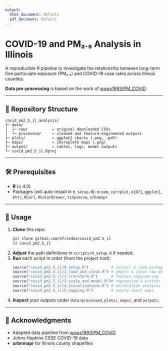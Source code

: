 ```yaml
---
output:
  html_document: default
  pdf_document: default
---
```

# COVID-19 and PM₂.₅ Analysis in Illinois

A reproducible R pipeline to investigate the relationship between long-term fine particulate exposure (PM₂.₅) and COVID-19 case rates across Illinois counties.  

**Data pre-processing** is based on the work of [wxwx1993/PM_COVID](https://github.com/wxwx1993/PM_COVID).

---

## 📁 Repository Structure

```
covid_pm2.5_il_analysis/  
├─ data/  
│  ├─ raw/           ← original downloaded CSVs  
│  └─ processed/     ← cleaned and feature-engineered outputs  
├─ plots/            ← ggplot2 charts (.png, .pdf)  
├─ maps/             ← choropleth maps (.png)  
├─ output/           ← tables, logs, model outputs  
└─ covid_pm2.5_il.Rproj  
```

---

## 🛠️ Prerequisites

- **R** (≥ 4.0)  
- Packages (will auto-install in `0_setup.R`):
  `broom`, `corrplot`, `e1071`, `ggplot2`, `httr`, `RCurl`, `RColorBrewer`, `tidyverse`, `urbnmapr`

---

## 🚀 Usage

1. **Clone** this repo:  
   ```bash
   git clone github.com/efriedma/covid_pm2.5_il
   cd covid_pm2.5_il
   ```
2. **Adjust** the path definitions in `scripts/0_setup.R` if needed.  
3. **Run** each script in order (from the project root):
   ```r
   source("covid_pm2.5_il/0_setup.R")          # install & load packages, set paths
   source("covid_pm2.5_il/1_load_and_clean.R") # import & clean raw data
   source("covid_pm2.5_il/2_transform.R")      # feature engineering
   source("covid_pm2.5_il/3_scale_and_model.R")# regression & scatter plot
   source("covid_pm2.5_il/4_visualizations.R") # correlation analysis
   source("covid_pm2.5_il/5_mapping.R")        # county-level maps
   ```
4. **Inspect** your outputs under `data/processed`, `plots/`, `maps/`, and `output/`.

---

## 🔗 Acknowledgments

- Adapted data pipeline from [wxwx1993/PM_COVID](https://github.com/wxwx1993/PM_COVID)  
- Johns Hopkins CSSE COVID-19 data  
- **urbnmapr** for Illinois county shapefiles  
